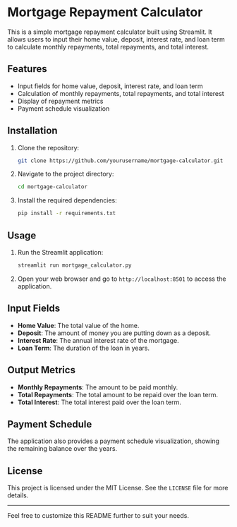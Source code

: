 # Mortgage Repayment Calculator

This is a simple mortgage repayment calculator built using Streamlit. It allows users to input their home value, deposit, interest rate, and loan term to calculate monthly repayments, total repayments, and total interest.

## Features

- Input fields for home value, deposit, interest rate, and loan term
- Calculation of monthly repayments, total repayments, and total interest
- Display of repayment metrics
- Payment schedule visualization

## Installation

1. Clone the repository:
    ```sh
    git clone https://github.com/yourusername/mortgage-calculator.git
    ```
2. Navigate to the project directory:
    ```sh
    cd mortgage-calculator
    ```
3. Install the required dependencies:
    ```sh
    pip install -r requirements.txt
    ```

## Usage

1. Run the Streamlit application:
    ```sh
    streamlit run mortgage_calculator.py
    ```
2. Open your web browser and go to `http://localhost:8501` to access the application.

## Input Fields

- **Home Value**: The total value of the home.
- **Deposit**: The amount of money you are putting down as a deposit.
- **Interest Rate**: The annual interest rate of the mortgage.
- **Loan Term**: The duration of the loan in years.

## Output Metrics

- **Monthly Repayments**: The amount to be paid monthly.
- **Total Repayments**: The total amount to be repaid over the loan term.
- **Total Interest**: The total interest paid over the loan term.

## Payment Schedule

The application also provides a payment schedule visualization, showing the remaining balance over the years.

## License

This project is licensed under the MIT License. See the `LICENSE` file for more details.

---

Feel free to customize this README further to suit your needs.